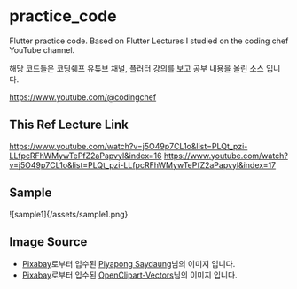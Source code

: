 # practice_code

Flutter practice code.
Based on Flutter Lectures I studied on the coding chef YouTube channel.

해당 코드들은 코딩쉐프 유튜브 채널, 플러터 강의를 보고 공부 내용을 올린 소스 입니다.

https://www.youtube.com/@codingchef

## This Ref Lecture Link
https://www.youtube.com/watch?v=j5O49p7CL1o&list=PLQt_pzi-LLfpcRFhWMywTePfZ2aPapvyl&index=16
https://www.youtube.com/watch?v=j5O49p7CL1o&list=PLQt_pzi-LLfpcRFhWMywTePfZ2aPapvyl&index=17

## Sample
![sample1]{/assets/sample1.png}


## Image Source
* <a href="https://pixabay.com/ko//?utm_source=link-attribution&utm_medium=referral&utm_campaign=image&utm_content=5960094">Pixabay</a>로부터 입수된 <a href="https://pixabay.com/ko/users/saydung89-18713596/?utm_source=link-attribution&utm_medium=referral&utm_campaign=image&utm_content=5960094">Piyapong Saydaung</a>님의 이미지 입니다.
* <a href="https://pixabay.com/ko//?utm_source=link-attribution&utm_medium=referral&utm_campaign=image&utm_content=1297727">Pixabay</a>로부터 입수된 <a href="https://pixabay.com/ko/users/openclipart-vectors-30363/?utm_source=link-attribution&utm_medium=referral&utm_campaign=image&utm_content=1297727">OpenClipart-Vectors</a>님의 이미지 입니다.